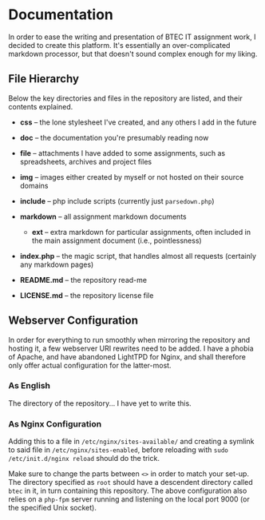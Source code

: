 # Documentation

In order to ease the writing and presentation of BTEC IT assignment work, I decided to create this platform. It's essentially an over-complicated markdown processor, but that doesn't sound complex enough for my liking.

## File Hierarchy

Below the key directories and files in the repository are listed, and their contents explained.

* **css** &ndash; the lone stylesheet I've created, and any others I add in the future

* **doc** &ndash; the documentation you're presumably reading now

* **file** &ndash; attachments I have added to some assignments, such as spreadsheets, archives and project files

* **img** &ndash; images either created by myself or not hosted on their source domains

* **include** &ndash; php include scripts (currently just `parsedown.php`)

* **markdown** &ndash; all assignment markdown documents

    * **ext** &ndash; extra markdown for particular assignments, often included in the main assignment document (i.e., pointlessness)

* **index.php** &ndash; the magic script, that handles almost all requests (certainly any markdown pages)

* **README.md** &ndash; the repository read-me

* **LICENSE.md** &ndash; the repository license file

## Webserver Configuration

In order for everything to run smoothly when mirroring the repository and hosting it, a few webserver URI rewrites need to be added. I have a phobia of Apache, and have abandoned LightTPD for Nginx, and shall therefore only offer actual configuration for the latter-most.

### As English

The directory of the repository... I have yet to write this.

### As Nginx Configuration

Adding this to a file in `/etc/nginx/sites-available/` and creating a symlink to said file in `/etc/nginx/sites-enabled`, before reloading with `sudo /etc/init.d/nginx reload` should do the trick.

<!--[INCLUDE] doc/localhost.conf -->

Make sure to change the parts between `<>` in order to match your set-up. The directory specified as `root` should have a descendent directory called `btec` in it, in turn containing this repository. The above configuration also relies on a `php-fpm` server running and listening on the local port 9000 (or the specified Unix socket).
